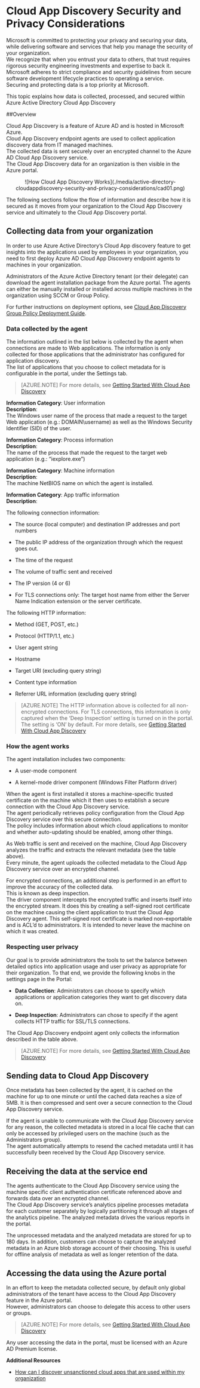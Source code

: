 <properties 
	pageTitle="Cloud App Discovery Security and Privacy Considerations" 
	description="This topic describes the security and privacy considerations related to Cloud App Discovery." 
	services="active-directory" 
	documentationCenter="" 
	authors="markusvi" 
	manager="swadhwa" 
	editor="lisatoft"/>

<tags 
	ms.service="active-directory" 
	ms.workload="identity" 
	ms.tgt_pltfrm="na" 
	ms.devlang="na" 
	ms.topic="article" 
	ms.date="07/23/2015" 
	ms.author="markusvi"/>

# Cloud App Discovery Security and Privacy Considerations

Microsoft is committed to protecting your privacy and securing your data, while delivering software and services that help you manage the security of your organization. <br>
We recognize that when you entrust your data to others, that trust requires rigorous security engineering investments and expertise to back it. 
Microsoft adheres to strict compliance and security guidelines from secure software development lifecycle practices to operating a service. <br>
Securing and protecting data is a top priority at Microsoft. 

This topic explains how data is collected, processed, and secured within Azure Active Directory Cloud App Discovery




##Overview

Cloud App Discovery is a feature of Azure AD and is hosted in Microsoft Azure. <br>
Cloud App Discovery endpoint agents are used to collect application discovery data from IT managed machines. <br> 
The collected data is sent securely over an encrypted channel to the Azure AD Cloud App Discovery service. <br>
The Cloud App Discovery data for an organization is then visible in the Azure portal.


<center>![How Cloud App Discovery Works](./media/active-directory-cloudappdiscovery-security-and-privacy-considerations/cad01.png)</center>


The following sections follow the flow of information and describe how it is secured as it moves from your organization to the Cloud App Discovery service and ultimately to the Cloud App Discovery portal.



## Collecting data from your organization

In order to use Azure Active Directory’s Cloud App discovery feature to get insights into the applications used by employees in your organization, you need to first deploy Azure AD Cloud App Discovery endpoint agents to machines in your organization.

Administrators of the Azure Active Directory tenant (or their delegate) can download the agent installation package from the Azure portal. The agents can either be manually installed or installed across multiple machines in the organization using SCCM or Group Policy.

For further instructions on deployment options, see [Cloud App Discovery Group Policy Deployment Guide](http://social.technet.microsoft.com/wiki/contents/articles/30965.cloud-app-discovery-group-policy-deployment-guide.aspx).


### Data collected by the agent

The information outlined in the list below is collected by the agent when connections are made to Web applications. The information is only collected for those applications that the administrator has configured for application discovery. <br>
The list of applications that you choose to collect metadata for is configurable in the portal, under the Settings tab.



> [AZURE.NOTE] For more details, see [Getting Started With Cloud App Discovery](http://social.technet.microsoft.com/wiki/contents/articles/30962.getting-started-with-cloud-app-discovery.aspx)
 
**Information Category**: User information <br>
**Description**: <br>
The Windows user name of the process that made a request to the target Web application (e.g.: DOMAIN\username) as well as the Windows Security Identifier (SID) of the user.


**Information Category**: Process information <br>
**Description**: <br>
The name of the process that made the request to the target web application (e.g.: “iexplore.exe”)

**Information Category**: Machine information <br>
**Description**: <br>
The machine NetBIOS name on which the agent is installed. 

**Information Category**: App traffic information <br>
**Description**: <br>

The following connection information:

- The source (local computer) and destination IP addresses and port numbers 

- The public IP address of the organization through which the request goes out.

- The time of the request 

- The volume of traffic sent and received 

- The IP version (4 or 6) 

- For TLS connections only: The target host name from either the Server Name Indication extension or the server certificate. 

The following HTTP information:

- Method (GET, POST, etc.) 

- Protocol (HTTP/1.1, etc.) 

- User agent string 

- Hostname 

- Target URI (excluding query string) 

- Content type information 

- Referrer URL information (excluding query string)



> [AZURE.NOTE] The HTTP information above is collected for all non-encrypted connections. 
 For TLS connections, this information is only captured when the ‘Deep Inspection’ setting is turned on in the portal. The setting is ‘ON’ by default.
For more details, see [Getting Started With Cloud App Discovery](http://social.technet.microsoft.com/wiki/contents/articles/30962.getting-started-with-cloud-app-discovery.aspx)
 

 
### How the agent works

The agent installation includes two components:

- A user-mode component

- A kernel-mode driver component (Windows Filter Platform driver)



When the agent is first installed it stores a machine-specific trusted certificate on the machine which it then uses to establish a secure connection with the Cloud App Discovery service. <br> 
The agent periodically retrieves policy configuration from the Cloud App Discovery service over this secure connection. <br>
The policy includes information about which cloud applications to monitor and whether auto-updating should be enabled, among other things.

As Web traffic is sent and received on the machine, Cloud App Discovery analyzes the traffic and extracts the relevant metadata (see the table above). <br>
Every minute, the agent uploads the collected metadata to the Cloud App Discovery service over an encrypted channel.

For encrypted connections, an additional step is performed in an effort to improve the accuracy of the collected data.<br>
This is known as deep inspection. <br>
The driver component intercepts the encrypted traffic and inserts itself into the encrypted stream. 
It does this by creating a self-signed root certificate on the machine causing the client application to trust the Cloud App Discovery agent. This self-signed root certificate is marked non-exportable and is ACL’d to administrators. It is intended to never leave the machine on which it was created.


### Respecting user privacy

Our goal is to provide administrators the tools to set the balance between detailed optics into application usage and user privacy as appropriate for their organization. To that end, we provide the following knobs in the settings page in the Portal:

- **Data Collection**: Administrators can choose to specify which applications or application categories they want to get discovery data on.


- **Deep Inspection**: Administrators can chose to specify if the agent collects HTTP traffic for SSL/TLS connections. 



The Cloud App Discovery endpoint agent only collects the information described in the table above.



> [AZURE.NOTE] For more details, see [Getting Started With Cloud App Discovery](http://social.technet.microsoft.com/wiki/contents/articles/30962.getting-started-with-cloud-app-discovery.aspx)
 



## Sending data to Cloud App Discovery

Once metadata has been collected by the agent, it is cached on the machine for up to one minute or until the cached data reaches a size of 5MB. It is then compressed and sent over a secure connection to the Cloud App Discovery service.

If the agent is unable to communicate with the Cloud App Discovery service for any reason, the collected metadata is stored in a local file cache that can only be accessed by privileged users on the machine (such as the Administrators group). <br>
The agent automatically attempts to resend the cached metadata until it has successfully been received by the Cloud App Discovery service.



## Receiving the data at the service end

The agents authenticate to the Cloud App Discovery service using the machine specific client authentication certificate referenced above and forwards data over an encrypted channel. <br>
The Cloud App Discovery service’s analytics pipeline processes metadata for each customer separately by logically partitioning it through all stages of the analytics pipeline. 
The analyzed metadata drives the various reports in the portal. 

The unprocessed metadata and the analyzed metadata are stored for up to 180 days. In addition, customers can choose to capture the analyzed metadata in an Azure blob storage account of their choosing. 
This is useful for offline analysis of metadata as well as longer retention of the data.

## Accessing the data using the Azure portal

In an effort to keep the metadata collected secure, by default only global administrators of the tenant have access to the Cloud App Discovery feature in the Azure portal. <br>
However, administrators can choose to delegate this access to other users or groups.



> [AZURE.NOTE] For more details, see [Getting Started With Cloud App Discovery](http://social.technet.microsoft.com/wiki/contents/articles/30962.getting-started-with-cloud-app-discovery.aspx)
 


Any user accessing the data in the portal, must be licensed with an Azure AD Premium license.



**Additional Resources**


* [How can I discover unsanctioned cloud apps that are used within my organization](active-directory-cloudappdiscovery-whatis.md) 


